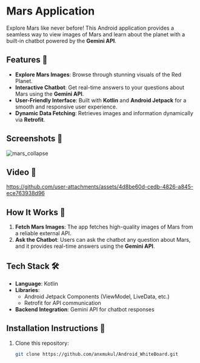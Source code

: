 # Mars Application

Explore Mars like never before! This Android application provides a seamless way to view images of Mars and learn about the planet with a built-in chatbot powered by the **Gemini API**.

## Features 🌟
- **Explore Mars Images**: Browse through stunning visuals of the Red Planet.
- **Interactive Chatbot**: Get real-time answers to your questions about Mars using the **Gemini API**.
- **User-Friendly Interface**: Built with **Kotlin** and **Android Jetpack** for a smooth and responsive user experience.
- **Dynamic Data Fetching**: Retrieves images and information dynamically via **Retrofit**.

## Screenshots 📸
![mars_collapse](https://github.com/user-attachments/assets/2cb2ddf6-f3ed-4144-9658-9019f4f14573)


## Video 📸


https://github.com/user-attachments/assets/4d8be60d-cedb-4826-a845-ece763938d96




## How It Works 🔧
1. **Fetch Mars Images**: The app fetches high-quality images of Mars from a reliable external API.
2. **Ask the Chatbot**: Users can ask the chatbot any question about Mars, and it provides real-time answers using the **Gemini API**.

## Tech Stack 🛠️
- **Language**: Kotlin
- **Libraries**:
    - Android Jetpack Components (ViewModel, LiveData, etc.)
    - Retrofit for API communication
- **Backend Integration**: Gemini API for chatbot responses

## Installation Instructions 📲
1. Clone this repository:
   ```bash  
   git clone https://github.com/anxmukul/Android_WhiteBoard.git  
